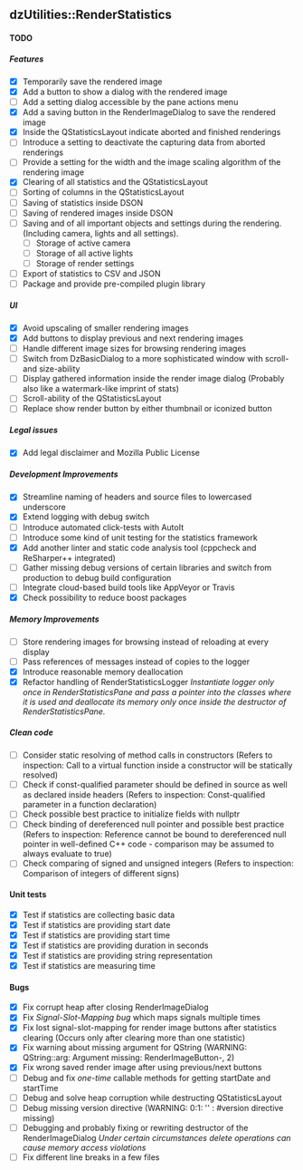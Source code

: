 dzUtilities::RenderStatistics
---

#### TODO

##### Features
+ [x] Temporarily save the rendered image
+ [x] Add a button to show a dialog with the rendered image
+ [ ] Add a setting dialog accessible by the pane actions menu
+ [x] Add a saving button in the RenderImageDialog to save the rendered image
+ [x] Inside the QStatisticsLayout indicate aborted and finished renderings
+ [ ] Introduce a setting to deactivate the capturing data from aborted renderings
+ [ ] Provide a setting for the width and the image scaling algorithm of the rendering image
+ [x] Clearing of all statistics and the QStatisticsLayout
+ [ ] Sorting of columns in the QStatisticsLayout
+ [ ] Saving of statistics inside DSON
+ [ ] Saving of rendered images inside DSON
+ [ ] Saving and of all important objects and settings during the rendering. 
      (Including camera, lights and all settings).
  + [ ] Storage of active camera
  + [ ] Storage of all active lights
  + [ ] Storage of render settings
+ [ ] Export of statistics to CSV and JSON
+ [ ] Package and provide pre-compiled plugin library

##### UI
+ [x] Avoid upscaling of smaller rendering images
+ [x] Add buttons to display previous and next rendering images
+ [ ] Handle different image sizes for browsing rendering images
+ [ ] Switch from DzBasicDialog to a more sophisticated window with scroll- and size-ability
+ [ ] Display gathered information inside the render image dialog
      (Probably also like a watermark-like imprint of stats)
+ [ ] Scroll-ability of the QStatisticsLayout
+ [ ] Replace show render button by either thumbnail or iconized button

##### Legal issues
+ [x] Add legal disclaimer and Mozilla Public License

##### Development Improvements
+ [x] Streamline naming of headers and source files to lowercased underscore
+ [x] Extend logging with debug switch
+ [ ] Introduce automated click-tests with AutoIt
+ [ ] Introduce some kind of unit testing for the statistics framework
+ [x] Add another linter and static code analysis tool (cppcheck and ReSharper++ integrated)
+ [ ] Gather missing debug versions of certain libraries and switch 
      from production to debug build configuration
+ [ ] Integrate cloud-based build tools like AppVeyor or Travis
+ [x] Check possibility to reduce boost packages

##### Memory Improvements
+ [ ] Store rendering images for browsing instead of reloading at every display
+ [ ] Pass references of messages instead of copies to the logger
+ [x] Introduce reasonable memory deallocation
+ [x] Refactor handling of RenderStatisticsLogger
      _Instantiate logger only once in RenderStatisticsPane and pass
      a pointer into the classes where it is used and deallocate its
      memory only once inside the destructor of RenderStatisticsPane._

##### Clean code
+ [ ] Consider static resolving of method calls in constructors
      (Refers to inspection: Call to a virtual function inside a constructor will be statically resolved)
+ [ ] Check if const-qualified parameter should be defined in source as well as declared inside headers
      (Refers to inspection: Const-qualified parameter in a function declaration)
+ [ ] Check possible best practice to initialize fields with nullptr
+ [ ] Check binding of dereferenced null pointer and possible best practice
      (Refers to inspection: Reference cannot be bound to dereferenced null pointer in well-defined C++ code
       - comparison may be assumed to always evaluate to true)
+ [ ] Check comparing of signed and unsigned integers
      (Refers to inspection: Comparison of integers of different signs)

#### Unit tests
+ [x] Test if statistics are collecting basic data
+ [x] Test if statistics are providing start date
+ [x] Test if statistics are providing start time
+ [x] Test if statistics are providing duration in seconds
+ [x] Test if statistics are providing string representation
+ [x] Test if statistics are measuring time

#### Bugs
+ [x] Fix corrupt heap after closing RenderImageDialog
+ [x] Fix *Signal-Slot-Mapping bug* which maps signals multiple times
+ [x] Fix lost signal-slot-mapping for render image buttons after statistics clearing
      (Occurs only after clearing more than one statistic)
+ [x] Fix warning about missing argument for QString 
      (WARNING: QString::arg: Argument missing: RenderImageButton-, 2)
+ [x] Fix wrong saved render image after using previous/next buttons
+ [ ] Debug and fix _one-time_ callable methods for getting startDate and startTime
+ [ ] Debug and solve heap corruption while destructing QStatisticsLayout
+ [ ] Debug missing version directive (WARNING: 0:1: '' :  #version directive missing)
+ [ ] Debugging and probably fixing or rewriting destructor of the RenderImageDialog
      _Under certain circumstances delete operations can cause memory access violations_
+ [ ] Fix different line breaks in a few files
